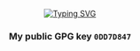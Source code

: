 <p align=center>
  <a href="https://git.io/typing-svg"><img src="https://readme-typing-svg.herokuapp.com?font=Noto+Sans&weight=600&size=30&duration=1500&pause=1000&color=8E00FF&center=true&vCenter=true&width=435&lines=COLLAPSE+LOADER+CEO;TELEGRAM%3A+%40dest4590" alt="Typing SVG" /></a>
</p>

<p align=center>
  <h3 align=center>My public GPG key <code>0DD7D847</code></h3>
</p>
